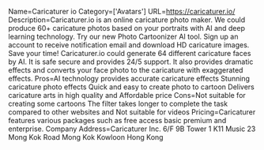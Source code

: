Name=Caricaturer io
Category=['Avatars']
URL=https://caricaturer.io/
Description=Caricaturer.io is an online caricature photo maker. We could produce 60+ caricature photos based on your portraits with AI and deep learning technology. Try our new Photo Cartoonizer AI tool. Sign up an account to receive notification email and download HD caricature images. Save your time! Caricaturer.io could generate 64 different caricature faces by AI. It is safe secure and provides 24/5 support. It also provides dramatic effects and converts your face photo to the caricature with exaggerated effects.
Pros=AI technology provides accurate caricature effects Stunning caricature photo effects Quick and easy to create photo to cartoon Delivers caricature arts in high quality and Affordable price
Cons=Not suitable for creating some cartoons The filter takes longer to complete the task compared to other websites and Not suitable for videos
Pricing=Caricaturer features various packages such as free access basic premium and enterprise.
Company Address=Caricaturer Inc. 6/F 9B Tower 1 K11 Music 23 Mong Kok Road Mong Kok Kowloon Hong Kong
